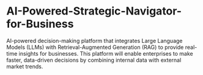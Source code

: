 # AI-Powered-Strategic-Navigator-for-Business
 AI-powered decision-making platform that integrates Large Language Models (LLMs) with Retrieval-Augmented Generation (RAG) to provide real-time insights for businesses. This platform will enable enterprises to make faster, data-driven decisions by combining internal data with external market trends.
